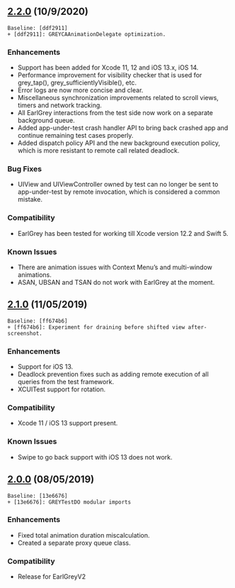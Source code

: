 ## [2.2.0](https://github.com/google/EarlGrey/tree/2.2.0) (10/9/2020)
```
Baseline: [ddf2911]
+ [ddf2911]: GREYCAAnimationDelegate optimization.
```

### Enhancements
* Support has been added for Xcode 11, 12 and iOS 13.x, iOS 14.
* Performance improvement for visibility checker that is used for grey_tap(), grey_sufficientlyVisible(), etc.
* Error logs are now more concise and clear.
* Miscellaneous synchronization improvements related to scroll views, timers and network tracking.
* All EarlGrey interactions from the test side now work on a separate background queue.
* Added app-under-test crash handler API to bring back crashed app and continue remaining test cases properly.
* Added dispatch policy API and the new background execution policy, which is more resistant to remote call related deadlock.

### Bug Fixes
* UIView and UIViewController owned by test can no longer be sent to app-under-test by remote invocation, which is considered a common mistake.

### Compatibility
* EarlGrey has been tested for working till Xcode version 12.2 and Swift 5.

### Known Issues
* There are animation issues with Context Menu’s and multi-window animations.
* ASAN, UBSAN and TSAN do not work with EarlGrey at the moment.

## [2.1.0](https://github.com/google/EarlGrey/tree/2.0.0) (11/05/2019)
```
Baseline: [ff674b6]
+ [ff674b6]: Experiment for draining before shifted view after-screenshot.
```

### Enhancements
* Support for iOS 13.
* Deadlock prevention fixes such as adding remote execution of all queries from the test framework.
* XCUITest support for rotation.

### Compatibility
* Xcode 11 / iOS 13 support present.

### Known Issues
* Swipe to go back support with iOS 13 does not work.


## [2.0.0](https://github.com/google/EarlGrey/tree/2.0.0) (08/05/2019)
```
Baseline: [13e6676]
+ [13e6676]: GREYTestDO modular imports
```

### Enhancements
* Fixed total animation duration miscalculation.
* Created a separate proxy queue class.

### Compatibility
* Release for EarlGreyV2
